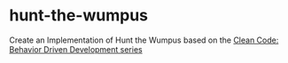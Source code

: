 # hunt-the-wumpus
Create an Implementation of Hunt the Wumpus based on the [Clean Code: Behavior Driven Development series](https://cleancoders.com/videos?series=clean-code)

